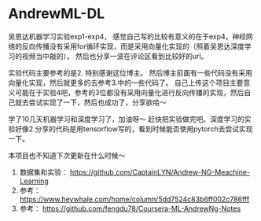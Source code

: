 # AndrewML-DL
吴恩达机器学习实验exp1-exp4， 感觉自己写的比较有意义的在于exp4，神经网络的反向传播没有采用for循环实现，而是采用向量化实现的（照着吴恩达深度学习的视频当中敲的）。
然后也分享一波在评论区看到比较好的url。

实验代码主要参考的是2. 特别感谢这位博主。
然后博主前面有一些代码没有采用向量化实现，然后就更多的去参考3.中的一些代码了。
自己上传这个项目主要意义可能在于实验4吧，参考的3位都没有采用向量化进行反向传播的实现，然后自己就去尝试实现了一下，然后也成功了，分享欲哈～

学了10几天机器学习和深度学习了，加油呀～ 赶快把实验做完吧。深度学习的实验好像2.分享的代码是用tensorflow写的，看到时候能否使用pytorch去尝试实现一下。

本项目也不知道下次更新在什么时候～

1. 数据集和实验： https://github.com/CaptainLYN/Andrew-NG-Meachine-Learning
2. 参考： https://www.heywhale.com/home/column/5dd7524c83b6ff002c786fff
3. 参考： https://github.com/fengdu78/Coursera-ML-AndrewNg-Notes
